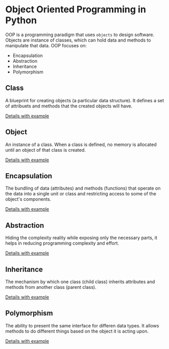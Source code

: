 # Object Oriented Programming in Python

OOP is a programming paradigm that uses `objects` to design software. Objects are instance of classes, which can hold data and methods to manipulate that data. OOP focuses on:
- Encapsulation
- Abstraction
- Inheritance
- Polymorphism

## Class
A blueprint for creating objects (a particular data structure). It defines a set of attribuets and methods that the created objects will have.

[Details with example](./class_and_object.md)

## Object
An instance of a class. When a class is defined, no memory is allocated until an object of that class is created.

[Details with example](./class_and_object.md)

## Encapsulation
The bundling of data (attributes) and methods (functions) that operate on the data into a single unit or class and restricting access to some of the object's components.

[Details with example](./encapsulation.md)

## Abstraction
Hiding the complexity reality while exposing only the necessary parts, it helps in reducing programming complexity and effort.

[Details with example](./abstraction.md)

## Inheritance
The mechanism by which one class (child class) inherits attributes and methods from another class (parent class).

[Details with example](./inheritance.md)

## Polymorphism
The ability to present the same interface for differen data types. It allows methods to do different things based on the object it is acting upon.

[Details with example](./polymorphism.md)